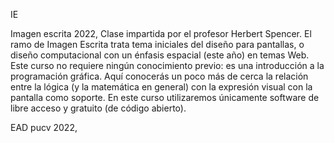 IE

Imagen escrita 2022, Clase impartida por el profesor Herbert Spencer.
El ramo de Imagen Escrita trata tema iniciales del diseño para pantallas, o diseño computacional con un énfasis espacial (este año) en temas Web. Este curso no requiere ningún conocimiento previo: es una introducción a la programación gráfica. Aquí conocerás un poco más de cerca la relación entre la lógica (y la matemática en general) con la expresión visual con la pantalla como soporte. En este curso utilizaremos únicamente software de libre acceso y gratuito (de código abierto).

EAD pucv 2022,
